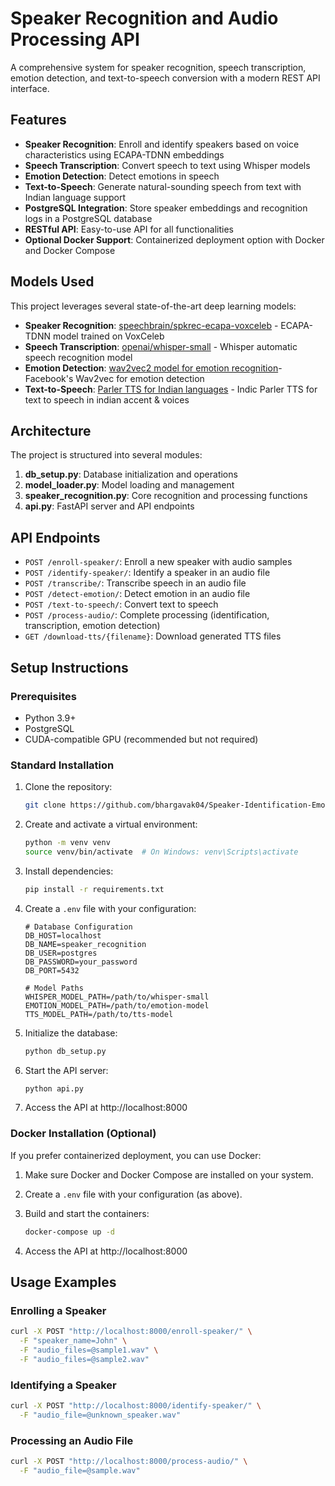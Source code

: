 # Speaker Recognition and Audio Processing API

A comprehensive system for speaker recognition, speech transcription, emotion detection, and text-to-speech conversion with a modern REST API interface.

## Features

- **Speaker Recognition**: Enroll and identify speakers based on voice characteristics using ECAPA-TDNN embeddings
- **Speech Transcription**: Convert speech to text using Whisper models
- **Emotion Detection**: Detect emotions in speech
- **Text-to-Speech**: Generate natural-sounding speech from text with Indian language support
- **PostgreSQL Integration**: Store speaker embeddings and recognition logs in a PostgreSQL database
- **RESTful API**: Easy-to-use API for all functionalities
- **Optional Docker Support**: Containerized deployment option with Docker and Docker Compose

## Models Used

This project leverages several state-of-the-art deep learning models:

- **Speaker Recognition**: [speechbrain/spkrec-ecapa-voxceleb](https://huggingface.co/speechbrain/spkrec-ecapa-voxceleb) - ECAPA-TDNN model trained on VoxCeleb
- **Speech Transcription**: [openai/whisper-small](https://huggingface.co/openai/whisper-small) - Whisper automatic speech recognition model
- **Emotion Detection**: [wav2vec2 model for emotion recognition](https://huggingface.co/ehcalabres/wav2vec2-lg-xlsr-en-speech-emotion-recognition)- Facebook's Wav2vec for emotion detection
- **Text-to-Speech**: [Parler TTS for Indian languages](https://huggingface.co/ai4bharat/indic-parler-tts) - Indic Parler TTS for text to speech in indian accent &  voices

## Architecture

The project is structured into several modules:

1. **db_setup.py**: Database initialization and operations
2. **model_loader.py**: Model loading and management
3. **speaker_recognition.py**: Core recognition and processing functions
4. **api.py**: FastAPI server and API endpoints

## API Endpoints

- `POST /enroll-speaker/`: Enroll a new speaker with audio samples
- `POST /identify-speaker/`: Identify a speaker in an audio file
- `POST /transcribe/`: Transcribe speech in an audio file
- `POST /detect-emotion/`: Detect emotion in an audio file
- `POST /text-to-speech/`: Convert text to speech
- `POST /process-audio/`: Complete processing (identification, transcription, emotion detection)
- `GET /download-tts/{filename}`: Download generated TTS files

## Setup Instructions

### Prerequisites

- Python 3.9+
- PostgreSQL
- CUDA-compatible GPU (recommended but not required)

### Standard Installation

1. Clone the repository:
   ```bash
   git clone https://github.com/bhargavak04/Speaker-Identification-Emotion-Detection
   ```

2. Create and activate a virtual environment:
   ```bash
   python -m venv venv
   source venv/bin/activate  # On Windows: venv\Scripts\activate
   ```

3. Install dependencies:
   ```bash
   pip install -r requirements.txt
   ```

4. Create a `.env` file with your configuration:
   ```
   # Database Configuration
   DB_HOST=localhost
   DB_NAME=speaker_recognition
   DB_USER=postgres
   DB_PASSWORD=your_password
   DB_PORT=5432

   # Model Paths
   WHISPER_MODEL_PATH=/path/to/whisper-small
   EMOTION_MODEL_PATH=/path/to/emotion-model
   TTS_MODEL_PATH=/path/to/tts-model
   ```

5. Initialize the database:
   ```bash
   python db_setup.py
   ```

6. Start the API server:
   ```bash
   python api.py
   ```

7. Access the API at http://localhost:8000

### Docker Installation (Optional)

If you prefer containerized deployment, you can use Docker:

1. Make sure Docker and Docker Compose are installed on your system.

2. Create a `.env` file with your configuration (as above).

3. Build and start the containers:
   ```bash
   docker-compose up -d
   ```

4. Access the API at http://localhost:8000

## Usage Examples

### Enrolling a Speaker

```bash
curl -X POST "http://localhost:8000/enroll-speaker/" \
  -F "speaker_name=John" \
  -F "audio_files=@sample1.wav" \
  -F "audio_files=@sample2.wav"
```

### Identifying a Speaker

```bash
curl -X POST "http://localhost:8000/identify-speaker/" \
  -F "audio_file=@unknown_speaker.wav"
```

### Processing an Audio File

```bash
curl -X POST "http://localhost:8000/process-audio/" \
  -F "audio_file=@sample.wav"
```

